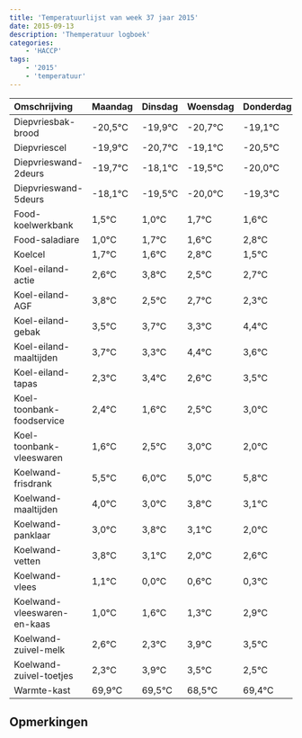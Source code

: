 ```yaml
---
title: 'Temperatuurlijst van week 37 jaar 2015'
date: 2015-09-13
description: 'Themperatuur logboek'
categories:
    - 'HACCP'
tags:
    - '2015'
    - 'temperatuur'
---
```

|Omschrijving|Maandag|Dinsdag|Woensdag|Donderdag|Vrijdag|Zaterdag|Zondag|
|:---|:---|:---|:---|:---|:---|:---|:---|
|Diepvriesbak-brood|-20,5°C|-19,9°C|-20,7°C|-19,1°C|-20,5°C|-21,0°C|-20,3°C|
|Diepvriescel|-19,9°C|-20,7°C|-19,1°C|-20,5°C|-21,0°C|-20,3°C|-20,4°C|
|Diepvrieswand-2deurs|-19,7°C|-18,1°C|-19,5°C|-20,0°C|-19,3°C|-19,4°C|-18,2°C|
|Diepvrieswand-5deurs|-18,1°C|-19,5°C|-20,0°C|-19,3°C|-19,4°C|-18,2°C|-19,5°C|
|Food-koelwerkbank|1,5°C|1,0°C|1,7°C|1,6°C|2,8°C|1,5°C|1,7°C|
|Food-saladiare|1,0°C|1,7°C|1,6°C|2,8°C|1,5°C|1,7°C|1,3°C|
|Koelcel|1,7°C|1,6°C|2,8°C|1,5°C|1,7°C|1,3°C|2,4°C|
|Koel-eiland-actie|2,6°C|3,8°C|2,5°C|2,7°C|2,3°C|3,4°C|2,6°C|
|Koel-eiland-AGF|3,8°C|2,5°C|2,7°C|2,3°C|3,4°C|2,6°C|3,5°C|
|Koel-eiland-gebak|3,5°C|3,7°C|3,3°C|4,4°C|3,6°C|4,5°C|5,0°C|
|Koel-eiland-maaltijden|3,7°C|3,3°C|4,4°C|3,6°C|4,5°C|5,0°C|4,0°C|
|Koel-eiland-tapas|2,3°C|3,4°C|2,6°C|3,5°C|4,0°C|3,0°C|3,8°C|
|Koel-toonbank-foodservice|2,4°C|1,6°C|2,5°C|3,0°C|2,0°C|2,8°C|2,1°C|
|Koel-toonbank-vleeswaren|1,6°C|2,5°C|3,0°C|2,0°C|2,8°C|2,1°C|1,0°C|
|Koelwand-frisdrank|5,5°C|6,0°C|5,0°C|5,8°C|5,1°C|4,0°C|4,6°C|
|Koelwand-maaltijden|4,0°C|3,0°C|3,8°C|3,1°C|2,0°C|2,6°C|2,3°C|
|Koelwand-panklaar|3,0°C|3,8°C|3,1°C|2,0°C|2,6°C|2,3°C|3,9°C|
|Koelwand-vetten|3,8°C|3,1°C|2,0°C|2,6°C|2,3°C|3,9°C|3,5°C|
|Koelwand-vlees|1,1°C|0,0°C|0,6°C|0,3°C|1,9°C|1,5°C|0,5°C|
|Koelwand-vleeswaren-en-kaas|1,0°C|1,6°C|1,3°C|2,9°C|2,5°C|1,5°C|2,4°C|
|Koelwand-zuivel-melk|2,6°C|2,3°C|3,9°C|3,5°C|2,5°C|3,4°C|2,0°C|
|Koelwand-zuivel-toetjes|2,3°C|3,9°C|3,5°C|2,5°C|3,4°C|2,0°C|2,4°C|
|Warmte-kast|69,9°C|69,5°C|68,5°C|69,4°C|68,0°C|68,4°C|68,6°C|

## Opmerkingen



